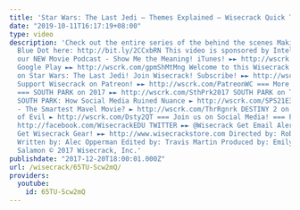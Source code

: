 ```yaml
---
title: 'Star Wars: The Last Jedi – Themes Explained – Wisecrack Quick Take'
date: "2019-10-11T16:17:19+08:00"
type: video
description: 'Check out the entire series of the behind the scenes Making of Pale
  Blue Dot here: http://bit.ly/2CCxbRN This video is sponsored by Intel. Check out
  our NEW Movie Podcast - Show Me the Meaning! iTunes! ►► http://wscrk.com/ituShMtMng
  Google Play ►► http://wscrk.com/gpmShMtMng Welcome to this Wisecrack Quick Take
  on Star Wars: The Last Jedi! Join Wisecrack! Subscribe! ►► http://wscrk.com/SbscrbWC
  Support Wisecrack on Patreon! ►► http://wscrk.com/PatreonWC === More Quick Takes!
  === SOUTH PARK on 2017 ►► http://wscrk.com/SthPrk2017 SOUTH PARK on Trump ►► http://wscrk.com/SthPrkTrmp
  SOUTH PARK: How Social Media Ruined Nuance ► http://wscrk.com/SPS21E3 THOR: RAGNAROK
  - The Smartest Mavel Movie? ► http://wscrk.com/ThrRgnrk DESTINY 2 on Religion: Rise
  of Evil ► http://wscrk.com/Dsty2QT === Join us on Social Media! === FACEBOOK ►►
  http://facebook.com/WisecrackEDU TWITTER ►► @Wisecrack Get Email Alerts ►► http://eepurl.com/bcSRD9
  Get Wisecrack Gear! ►► http://www.wisecrackstore.com Directed by: Robert Tiemstra
  Written by: Alec Opperman Edited by: Travis Martin Produced by: Emily Dunbar & Jacob
  Salamon © 2017 Wisecrack, Inc.'
publishdate: "2017-12-20T18:00:01.000Z"
url: /wisecrack/65TU-Scw2mQ/
providers:
  youtube:
    id: 65TU-Scw2mQ
---
```

